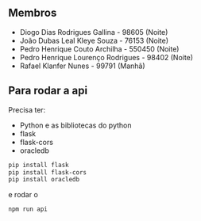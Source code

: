 ## Membros
- Diogo Dias Rodrigues Gallina - 98605 (Noite)
- João Dubas Leal Kleye Souza - 76153 (Noite)
- Pedro Henrique Couto Archilha - 550450 (Noite)
- Pedro Henrique Lourenço Rodrigues - 98402 (Noite)
- Rafael Klanfer Nunes - 99791 (Manhã)

## Para rodar a api
Precisa ter:
- Python
e as bibliotecas do python
- flask
- flask-cors
- oracledb
```bash
pip install flask
pip install flask-cors
pip install oracledb
```
e rodar o
```bash
npm run api
```
